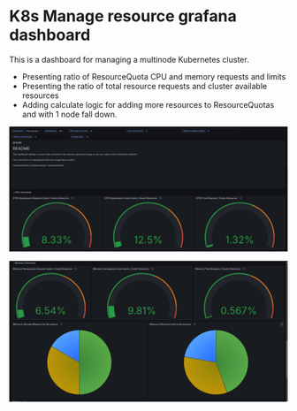 # K8s Manage resource grafana dashboard

This is a dashboard for managing a multinode Kubernetes cluster.

- Presenting ratio of ResourceQuota CPU and memory requests and limits
- Presenting the ratio of total resource requests and cluster available resources
- Adding calculate logic for adding more resources to ResourceQuotas and with 1 node fall down.

![cpuOverview](https://github.com/jonatan5524/K8s-Cluster-Resource-Grafana-Dashboard/blob/main/cpuOverview.png?raw=true)

![memoryOverview](https://github.com/jonatan5524/K8s-Cluster-Resource-Grafana-Dashboard/blob/main/memoryOverview.png?raw=true)
